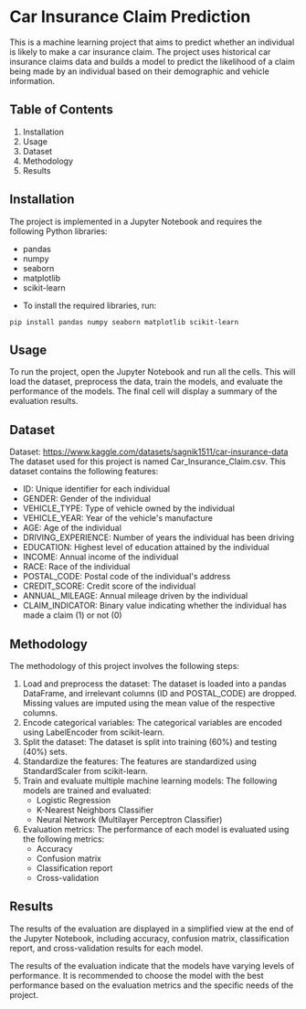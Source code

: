 # Car Insurance Claim Prediction

This is a machine learning project that aims to predict whether an individual is likely to make a car insurance claim. The project uses historical car insurance claims data and builds a model to predict the likelihood of a claim being made by an individual based on their demographic and vehicle information.

## Table of Contents
1. Installation
2. Usage
3. Dataset
4. Methodology
5. Results

## Installation

The project is implemented in a Jupyter Notebook and requires the following Python libraries:

* pandas
* numpy
* seaborn
* matplotlib
* scikit-learn

- To install the required libraries, run:

`pip install pandas numpy seaborn matplotlib scikit-learn`

## Usage

To run the project, open the Jupyter Notebook and run all the cells. This will load the dataset, preprocess the data, train the models, and evaluate the performance of the models. The final cell will display a summary of the evaluation results.

## Dataset

Dataset: https://www.kaggle.com/datasets/sagnik1511/car-insurance-data
The dataset used for this project is named Car_Insurance_Claim.csv. This dataset contains the following features:

* ID: Unique identifier for each individual
* GENDER: Gender of the individual
* VEHICLE_TYPE: Type of vehicle owned by the individual
* VEHICLE_YEAR: Year of the vehicle's manufacture
* AGE: Age of the individual
* DRIVING_EXPERIENCE: Number of years the individual has been driving
* EDUCATION: Highest level of education attained by the individual
* INCOME: Annual income of the individual
* RACE: Race of the individual
* POSTAL_CODE: Postal code of the individual's address
* CREDIT_SCORE: Credit score of the individual
* ANNUAL_MILEAGE: Annual mileage driven by the individual
* CLAIM_INDICATOR: Binary value indicating whether the individual has made a claim (1) or not (0)

## Methodology

The methodology of this project involves the following steps:

1. Load and preprocess the dataset: The dataset is loaded into a pandas DataFrame, and irrelevant columns (ID and POSTAL_CODE) are dropped. Missing values are imputed using the mean value of the respective columns.
2. Encode categorical variables: The categorical variables are encoded using LabelEncoder from scikit-learn.
3. Split the dataset: The dataset is split into training (60%) and testing (40%) sets.
4. Standardize the features: The features are standardized using StandardScaler from scikit-learn.
5. Train and evaluate multiple machine learning models: The following models are trained and evaluated:
   - Logistic Regression
   - K-Nearest Neighbors Classifier
   - Neural Network (Multilayer Perceptron Classifier)
6. Evaluation metrics: The performance of each model is evaluated using the following metrics:
   - Accuracy
   - Confusion matrix
   - Classification report
   - Cross-validation
   
## Results

The results of the evaluation are displayed in a simplified view at the end of the Jupyter Notebook, including accuracy, confusion matrix, classification report, and cross-validation results for each model.

The results of the evaluation indicate that the models have varying levels of performance. It is recommended to choose the model with the best performance based on the evaluation metrics and the specific needs of the project.
